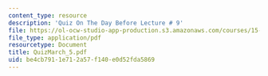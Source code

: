 ```yaml
---
content_type: resource
description: 'Quiz On The Day Before Lecture # 9'
file: https://ol-ocw-studio-app-production.s3.amazonaws.com/courses/15-433-investments-spring-2003/be4cb7911e712a57f140e0d52fda5869_QuizMarch_5.pdf
file_type: application/pdf
resourcetype: Document
title: QuizMarch_5.pdf
uid: be4cb791-1e71-2a57-f140-e0d52fda5869
---
```

